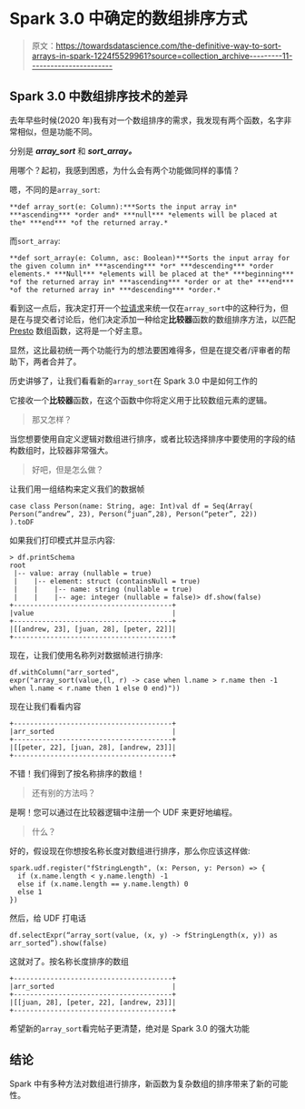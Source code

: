 # Spark 3.0 中确定的数组排序方式

> 原文：<https://towardsdatascience.com/the-definitive-way-to-sort-arrays-in-spark-1224f5529961?source=collection_archive---------11----------------------->

## Spark 3.0 中数组排序技术的差异

去年早些时候(2020 年)我有对一个数组排序的需求，我发现有两个函数，名字非常相似，但是功能不同。

分别是 ***array_sort*** 和 ***sort_array。***

用哪个？起初，我感到困惑，为什么会有两个功能做同样的事情？

嗯，不同的是`array_sort`:

```
**def array_sort(e: Column):***Sorts the input array in* ***ascending*** *order and* ***null*** *elements will be placed at the* ***end*** *of the returned array.*
```

而`sort_array`:

```
**def sort_array(e: Column, asc: Boolean)***Sorts the input array for the given column in* ***ascending*** *or* ***descending*** *order elements.* ***Null*** *elements will be placed at the* ***beginning*** *of the returned array in* ***ascending*** *order or at the* ***end*** *of the returned array in* ***descending*** *order.*
```

看到这一点后，我决定打开一个[拉请求](https://github.com/apache/spark/pull/25728)来统一仅在`array_sort`中的这种行为，但是在与提交者讨论后，他们决定添加一种给定**比较器**函数的数组排序方法，以匹配 [Presto](https://prestodb.io/docs/current/functions/array.html) 数组函数，这将是一个好主意。

显然，这比最初统一两个功能行为的想法要困难得多，但是在提交者/评审者的帮助下，两者合并了。

历史讲够了，让我们看看新的`array_sort`在 Spark 3.0 中是如何工作的

它接收一个**比较器**函数，在这个函数中你将定义用于比较数组元素的逻辑。

> 那又怎样？

当您想要使用自定义逻辑对数组进行排序，或者比较选择排序中要使用的字段的结构数组时，比较器非常强大。

> 好吧，但是怎么做？

让我们用一组结构来定义我们的数据帧

```
case class Person(name: String, age: Int)val df = Seq(Array(
Person(“andrew”, 23), Person(“juan”,28), Person(“peter”, 22))
).toDF
```

如果我们打印模式并显示内容:

```
> df.printSchema
root
 |-- value: array (nullable = true)
 |    |-- element: struct (containsNull = true)
 |    |    |-- name: string (nullable = true)
 |    |    |-- age: integer (nullable = false)> df.show(false)
+---------------------------------------+
|value                                  |
+---------------------------------------+
|[[andrew, 23], [juan, 28], [peter, 22]]|
+---------------------------------------+
```

现在，让我们使用名称列对数据帧进行排序:

```
df.withColumn("arr_sorted", 
expr("array_sort(value,(l, r) -> case when l.name > r.name then -1 when l.name < r.name then 1 else 0 end)"))
```

现在让我们看看内容

```
+---------------------------------------+
|arr_sorted                             |
+---------------------------------------+
|[[peter, 22], [juan, 28], [andrew, 23]]|
+---------------------------------------+
```

不错！我们得到了按名称排序的数组！

> 还有别的方法吗？

是啊！您可以通过在比较器逻辑中注册一个 UDF 来更好地编程。

> 什么？

好的，假设现在你想按名称长度对数组进行排序，那么你应该这样做:

```
spark.udf.register("fStringLength", (x: Person, y: Person) => {
  if (x.name.length < y.name.length) -1
  else if (x.name.length == y.name.length) 0
  else 1
})
```

然后，给 UDF 打电话

```
df.selectExpr(“array_sort(value, (x, y) -> fStringLength(x, y)) as arr_sorted”).show(false)
```

这就对了。按名称长度排序的数组

```
+---------------------------------------+
|arr_sorted                             |
+---------------------------------------+
|[[juan, 28], [peter, 22], [andrew, 23]]|
+---------------------------------------+
```

希望新的`array_sort`看完帖子更清楚，绝对是 Spark 3.0 的强大功能

## 结论

Spark 中有多种方法对数组进行排序，新函数为复杂数组的排序带来了新的可能性。